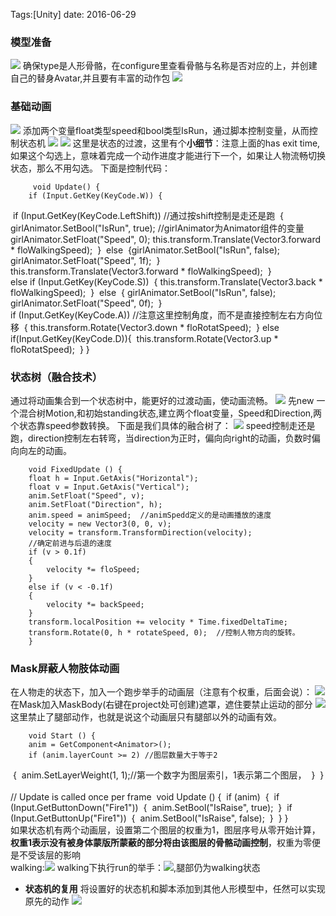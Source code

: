 Tags:[Unity]  date: 2016-06-29

### 模型准备
![](http://claymore.wang:5000/uploads/big/2dcf19a358a5f31fae80ca0a907cb257.png)
确保type是人形骨骼，在configure里查看骨骼与名称是否对应的上，并创建自己的替身Avatar,并且要有丰富的动作包
![](http://claymore.wang:5000/uploads/big/09fb265fc086f3cf020d677416ea7f30.png)

<!-- more -->

### 基础动画

![](http://claymore.wang:5000/uploads/big/bb688332504250107e2d6447b3ec103f.png)
添加两个变量float类型speed和bool类型IsRun，通过脚本控制变量，从而控制状态机
![](http://claymore.wang:5000/uploads/big/68d2f1840dbcf0dfdb8a027a382443af.png)   ![](http://claymore.wang:5000/uploads/big/b0abd8ea0bee377f8088605f55719a5d.png)
这里是状态的过渡，这里有个**小细节**：注意上面的has exit time,如果这个勾选上，意味着完成一个动作进度才能进行下一个，如果让人物流畅切换状态，那么不用勾选。
下面是控制代码：        
        
         void Update() {
        if (Input.GetKey(KeyCode.W)) {
​            if (Input.GetKey(KeyCode.LeftShift)) //通过按shift控制是走还是跑
​            {
​                girlAnimator.SetBool("IsRun", true); //girlAnimator为Animator组件的变量
​                girlAnimator.SetFloat("Speed", 0);
​                this.transform.Translate(Vector3.forward * floWalkingSpeed);
​            }
​            else
​            {
​                girlAnimator.SetBool("IsRun", false);
​                girlAnimator.SetFloat("Speed", 1f);
​            }
​            this.transform.Translate(Vector3.forward * floWalkingSpeed);
​        }
​    
​        else if (Input.GetKey(KeyCode.S))
​        {
​            this.transform.Translate(Vector3.back * floWalkingSpeed);
​        }
​        else
​        {
​            girlAnimator.SetBool("IsRun", false);
​            girlAnimator.SetFloat("Speed", 0f);
​        }
​    
​        if (Input.GetKey(KeyCode.A)) //注意这里控制角度，而不是直接控制左右方向位移
​        {
​            this.transform.Rotate(Vector3.down * floRotatSpeed);
​        } else if(Input.GetKey(KeyCode.D)){
​            this.transform.Rotate(Vector3.up * floRotatSpeed);
​        }  } 

### 状态树（融合技术）
通过将动画集合到一个状态树中，能更好的过渡动画，使动画流畅。
![](http://claymore.wang:5000/uploads/big/49560efb7fe5cc3804d0cb21f7d174fa.png)
先new 一个混合树Motion,和初始standing状态,建立两个float变量，Speed和Direction,两个状态靠speed参数转换。
下面是我们具体的融合树了：
![](http://claymore.wang:5000/uploads/big/cda06561770c1b1f6bca7d43611d7474.png)
speed控制走还是跑，direction控制左右转弯，当direction为正时，偏向向right的动画，负数时偏向向左的动画。

        void FixedUpdate () {
        float h = Input.GetAxis("Horizontal");
        float v = Input.GetAxis("Vertical");
        anim.SetFloat("Speed", v);
        anim.SetFloat("Direction", h);
        anim.speed = animSpeed;  //animSpedd定义的是动画播放的速度
        velocity = new Vector3(0, 0, v);
        velocity = transform.TransformDirection(velocity);
        //确定前进与后退的速度
        if (v > 0.1f)
        {
            velocity *= floSpeed;
        }
        else if (v < -0.1f)
        {
            velocity *= backSpeed;
        }
        transform.localPosition += velocity * Time.fixedDeltaTime;
        transform.Rotate(0, h * rotateSpeed, 0);  //控制人物方向的旋转。
        }
### Mask屏蔽人物肢体动画
在人物走的状态下，加入一个跑步举手的动画层（注意有个权重，后面会说）：
![](http://claymore.wang:5000/uploads/big/a2f5db34a15fe4955e689970c6a1263e.png)
在Mask加入MaskBody(右键在project处可创建)遮罩，遮住要禁止运动的部分
![](http://claymore.wang:5000/uploads/big/0dd084f1c11fce0c2747e37b3b2f461c.png)
这里禁止了腿部动作，也就是说这个动画层只有腿部以外的动画有效。
        
        void Start () {
        anim = GetComponent<Animator>();
        if (anim.layerCount >= 2) //图层数量大于等于2
​        {
​            anim.SetLayerWeight(1, 1);//第一个数字为图层索引，1表示第二个图层，
​        }
​            }
​    
​            // Update is called once per frame
​            void Update () {
​              if (anim)
​             {
​            if (Input.GetButtonDown("Fire1"))
​            {
​                anim.SetBool("IsRaise", true);
​            }
​            if (Input.GetButtonUp("Fire1"))
​            {
​                anim.SetBool("IsRaise", false);
​            }
​            }
​            }    
如果状态机有两个动画层，设置第二个图层的权重为1，图层序号从零开始计算，**权重1表示没有被身体蒙版所蒙蔽的部分将由该图层的骨骼动画控制**，权重为零便是不受该层的影响    
walking:![](http://claymore.wang:5000/uploads/big/13e64f3bca09fb7ee133e73906d87f42.png)
walking下执行run的举手：![](http://claymore.wang:5000/uploads/big/161791a6659e2d67ab93ffa7c00b51ba.png),腿部仍为walking状态

* **状态机的复用**
  将设置好的状态机和脚本添加到其他人形模型中，任然可以实现原先的动作
  ![](http://claymore.wang:5000/uploads/big/e672b0e9f34eb55ae32a43cfa44d7e34.png)
        